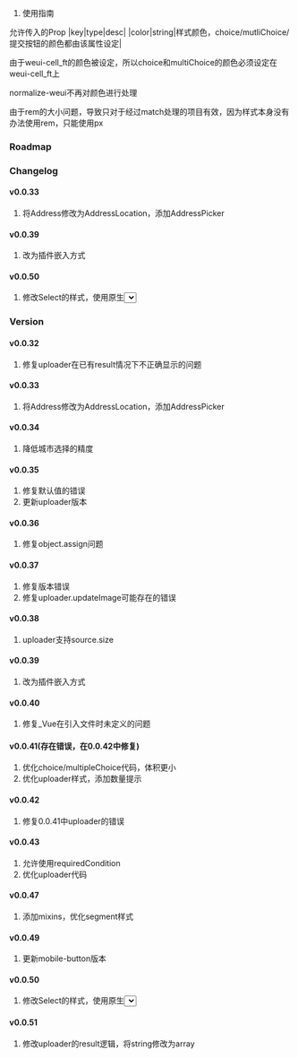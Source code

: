 1. 使用指南

允许传入的Prop
|key|type|desc|
|color|string|样式颜色，choice/mutliChoice/提交按钮的颜色都由该属性设定|

由于weui-cell_ft的颜色被设定，所以choice和multiChoice的颜色必须设定在weui-cell_ft上

normalize-weui不再对颜色进行处理

由于rem的大小问题，导致只对于经过match处理的项目有效，因为样式本身没有办法使用rem，只能使用px

### Roadmap

### Changelog

#### v0.0.33

1. 将Address修改为AddressLocation，添加AddressPicker

#### v0.0.39

1. 改为插件嵌入方式

#### v0.0.50

1. 修改Select的样式，使用原生<select>

### Version

#### v0.0.32

1. 修复uploader在已有result情况下不正确显示的问题

#### v0.0.33

1. 将Address修改为AddressLocation，添加AddressPicker

#### v0.0.34

1. 降低城市选择的精度

#### v0.0.35

1. 修复默认值的错误
1. 更新uploader版本

#### v0.0.36

1. 修复object.assign问题

#### v0.0.37

1. 修复版本错误
2. 修复uploader.updateImage可能存在的错误

#### v0.0.38

1. uploader支持source.size

#### v0.0.39

1. 改为插件嵌入方式

#### v0.0.40

1. 修复_Vue在引入文件时未定义的问题

#### v0.0.41(存在错误，在0.0.42中修复)

1. 优化choice/multipleChoice代码，体积更小
1. 优化uploader样式，添加数量提示

#### v0.0.42

1. 修复0.0.41中uploader的错误

#### v0.0.43

1. 允许使用requiredCondition
2. 优化uploader代码

#### v0.0.47

1. 添加mixins，优化segment样式

#### v0.0.49

1. 更新mobile-button版本

#### v0.0.50

1. 修改Select的样式，使用原生<select>

#### v0.0.51

1. 修改uploader的result逻辑，将string修改为array
